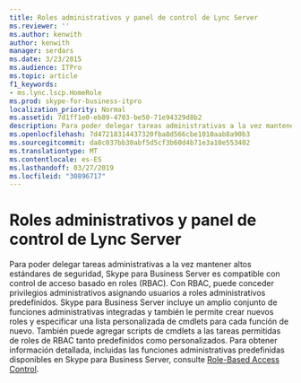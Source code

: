 ```yaml
---
title: Roles administrativos y panel de control de Lync Server
ms.reviewer: ''
ms.author: kenwith
author: kenwith
manager: serdars
ms.date: 3/23/2015
ms.audience: ITPro
ms.topic: article
f1_keywords:
- ms.lync.lscp.HomeRole
ms.prod: skype-for-business-itpro
localization_priority: Normal
ms.assetid: 7d1ff1e0-eb89-4703-be50-71e94329d8b2
description: Para poder delegar tareas administrativas a la vez mantener altos estándares de seguridad, Skype para Business Server es compatible con control de acceso basado en roles (RBAC). Con RBAC, puede conceder privilegios administrativos asignando usuarios a roles administrativos predefinidos. Skype para Business Server incluye un amplio conjunto de funciones administrativas integradas y también le permite crear nuevos roles y especificar una lista personalizada de cmdlets para cada función de nuevo. También puede agregar scripts de cmdlets a las tareas permitidas de roles de RBAC tanto predefinidos como personalizados. Para obtener información detallada, incluidas las funciones administrativas predefinidas disponibles en Skype para Business Server, consulte Role-Based Access Control.
ms.openlocfilehash: 7d47218314437320fba8d566cbe1010aab8a90b3
ms.sourcegitcommit: da8c037bb30abf5d5cf3b60d4b71e3a10e553402
ms.translationtype: MT
ms.contentlocale: es-ES
ms.lasthandoff: 03/27/2019
ms.locfileid: "30896717"
---
```

# <a name="administrative-roles-and-lync-server-control-panel"></a>Roles administrativos y panel de control de Lync Server

Para poder delegar tareas administrativas a la vez mantener altos estándares de seguridad, Skype para Business Server es compatible con control de acceso basado en roles (RBAC). Con RBAC, puede conceder privilegios administrativos asignando usuarios a roles administrativos predefinidos. Skype para Business Server incluye un amplio conjunto de funciones administrativas integradas y también le permite crear nuevos roles y especificar una lista personalizada de cmdlets para cada función de nuevo. También puede agregar scripts de cmdlets a las tareas permitidas de roles de RBAC tanto predefinidos como personalizados. Para obtener información detallada, incluidas las funciones administrativas predefinidas disponibles en Skype para Business Server, consulte [Role-Based Access Control](https://technet.microsoft.com/library/41204ba3-ce5b-41a8-a6c3-b444468fa328.aspx).


